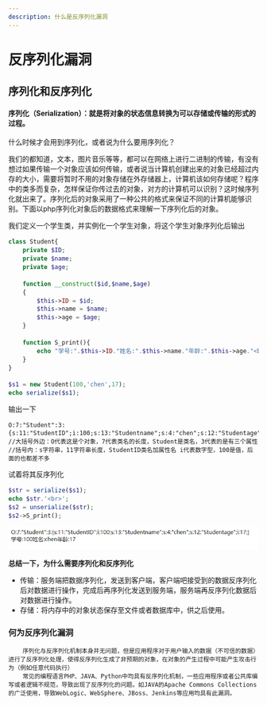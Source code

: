 ```yaml
---
description: 什么是反序列化漏洞
---
```


# 反序列化漏洞

## 序列化和反序列化

#### 序列化（Serialization）：就是将对象的状态信息转换为可以存储或传输的形式的过程。

什么时候才会用到序列化，或者说为什么要用序列化？

我们的都知道，文本，图片音乐等等，都可以在网络上进行二进制的传输，有没有想过如果传输一个对象应该如何传输，或者说当计算机创建出来的对象已经超过内存的大小，需要将暂时不用的对象存储在外存储器上，计算机该如何存储呢？程序中的类多而复杂，怎样保证你传过去的对象，对方的计算机可以识别？这时候序列化就出来了。序列化后的对象采用了一种公共的格式来保证不同的计算机能够识别。下面以php序列化对象后的数据格式来理解一下序列化后的对象。

我们定义一个学生类，并实例化一个学生对象，将这个学生对象序列化后输出

```php
class Student{
    private $ID;
    private $name;
    private $age;

    function __construct($id,$name,$age)
    {
        $this->ID = $id;
        $this->name = $name;
        $this->age = $age;
    }

    function S_print(){
        echo "学号:".$this->ID."姓名:".$this->name."年龄:".$this->age."<br>";
    }
}

$s1 = new Student(100,'chen',17);
echo serialize($s1);
```

输出一下

```text
O:7:"Student":3:{s:11:"StudentID";i:100;s:13:"Studentname";s:4:"chen";s:12:"Studentage";i:17;}
//大括号外边：O代表这是个对象，7代表类名的长度，Student是类名，3代表的是有三个属性
//括号内：s字符串，11字符串长度，StudentID类名加属性名 i代表数字型，100是值，后面的也都差不多
```

试着将其反序列化

```php
$str = serialize($s1);
echo $str.'<br>';
$s2 = unserialize($str);
$s2->S_print();
```

![](../.gitbook/assets/image%20%2882%29.png)

**总结一下，为什么需要序列化和反序列化**

* 传输：服务端把数据序列化，发送到客户端，客户端吧接受到的数据反序列化后对数据进行操作，完成后再序列化发送到服务端，服务端再反序列化数据后对数据进行操作。
* 存储：将内存中的对象状态保存至文件或者数据库中，供之后使用。

### 何为反序列化漏洞

        序列化与反序列化机制本身并无问题，但是应用程序对于用户输入的数据（不可信的数据）进行了反序列化处理，使得反序列化生成了非预期的对象，在对象的产生过程中可能产生攻击行为（例如任意代码执行）  
        常见的编程语言PHP、JAVA、Python中均具有反序列化机制，一些应用程序或者公共库编写或者逻辑不规范，导致出现了反序列化的问题。如JAVA的Apache Commons Collections的广泛使用，导致WebLogic、WebSphere、JBoss、Jenkins等应用均具有此漏洞。

